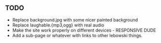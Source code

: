 TODO
----

* Replace background.jpg with some nicer painted background
* Replace laughable.{mp3,ogg} with real audio
* Make the site work properly on different devices - RESPONSIVE DUDE
* Add a sub-page or whatever with links to other lebowski things.
